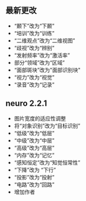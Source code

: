 ## 最新更改
  * “颞下”改为“下颞”
  * “培训”改为“训练”
  * “二维观点”改为“二维视图”
  * “歧视”改为“辨别”
  * “发射频率”改为“激活率”
  * 部分“领域”改为“区域”
  * “面部斑块”改为"面部识别块"
  * “视力”改为“视觉”
  * “录音”改为“记录”

## neuro 2.2.1
  * 图片宽度的适应性调整
  * 将“对象识别”改为“目标识别”
  * “低级”改为“低层”
  * “中级”改为“中层”  
  * “高级”改为“高层”
  * “内存”改为“记忆”
  * “感知恒定”改为“知觉恒常性”
  * “下降”改为 “下行”
  * “投影”改为“投射”
  * “电路”改为“回路”
  * 增加作者

  